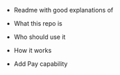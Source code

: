 - Readme with good explanations of 
- What this repo is 
- Who should use it 
- How it works 


- Add Pay capability 